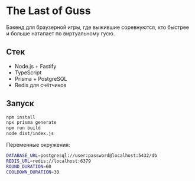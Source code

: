 # The Last of Guss

Бэкенд для браузерной игры, где выжившие соревнуются, кто быстрее и больше натапает по виртуальному гусю.

## Стек

- Node.js + Fastify
- TypeScript
- Prisma + PostgreSQL
- Redis для счётчиков

## Запуск

```bash
npm install
npx prisma generate
npm run build
node dist/index.js
```

Переменные окружения:

```bash
DATABASE_URL=postgresql://user:password@localhost:5432/db
REDIS_URL=redis://localhost:6379
ROUND_DURATION=60
COOLDOWN_DURATION=30
```
